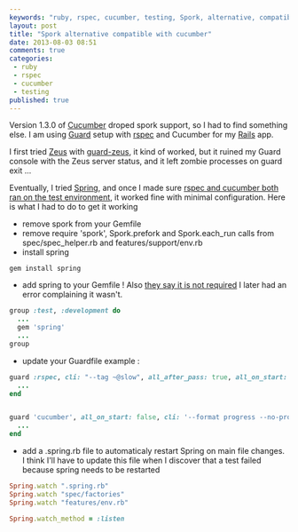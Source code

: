 ```yaml
---
keywords: "ruby, rspec, cucumber, testing, Spork, alternative, compatible"
layout: post
title: "Spork alternative compatible with cucumber"
date: 2013-08-03 08:51
comments: true
categories:
 - ruby
 - rspec
 - cucumber
 - testing
published: true
---
```

Version 1.3.0 of [Cucumber](http://cukes.info/) droped spork support, so I had to find something else. I am using [Guard](https://github.com/guard/guard) setup with [rspec](http://rspec.info/) and Cucumber for my [Rails](http://rubyonrails.org/) app.

I first tried [Zeus](https://github.com/burke/zeus) with [guard-zeus](https://github.com/qnm/guard-zeus), it kind of worked, but it ruined my Guard console with the Zeus server status, and it left zombie processes on guard exit ...

Eventually, I tried [Spring](https://github.com/jonleighton/spring), and once I made sure [rspec and cucumber both ran on the test environment](/simplest-way-to-speed-up-rspec-with-in-memory-sqlite-db/), it worked fine with minimal configuration. Here is what I had to do to get it working

* remove spork from your Gemfile
* remove require 'spork', Spork.prefork and Spork.each_run calls from spec/spec_helper.rb and features/support/env.rb
* install spring

```
gem install spring
```

* add spring to your Gemfile ! Also [they say it is not required](https://github.com/jonleighton/spring/blob/master/README.md) I later had an error complaining it wasn't.

```ruby
group :test, :development do
  ...
  gem 'spring'
  ...
group
```

* update your Guardfile example :

```ruby
guard :rspec, cli: "--tag ~@slow", all_after_pass: true, all_on_start: false, keep_failed: true, spring: true, bundler: false do
  ...
end


guard 'cucumber', all_on_start: false, cli: '--format progress --no-profile', command_prefix: 'spring', bundler: false do
  ...
end
```

* add a .spring.rb file to automaticaly restart Spring on main file changes. I think I'll have to update this file when I discover that a test failed because spring needs to be restarted

```ruby
Spring.watch ".spring.rb"
Spring.watch "spec/factories"
Spring.watch "features/env.rb"

Spring.watch_method = :listen
```
